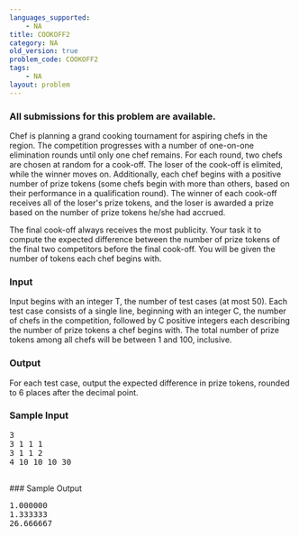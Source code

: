 ```yaml
---
languages_supported:
    - NA
title: COOKOFF2
category: NA
old_version: true
problem_code: COOKOFF2
tags:
    - NA
layout: problem
---
```

###  All submissions for this problem are available. 

Chef is planning a grand cooking tournament for aspiring chefs in the region. The competition progresses with a number of one-on-one elimination rounds until only one chef remains. For each round, two chefs are chosen at random for a cook-off. The loser of the cook-off is elimited, while the winner moves on. Additionally, each chef begins with a positive number of prize tokens (some chefs begin with more than others, based on their performance in a qualification round). The winner of each cook-off receives all of the loser's prize tokens, and the loser is awarded a prize based on the number of prize tokens he/she had accrued.

The final cook-off always receives the most publicity. Your task it to compute the expected difference between the number of prize tokens of the final two competitors before the final cook-off. You will be given the number of tokens each chef begins with.

### Input

Input begins with an integer T, the number of test cases (at most 50). Each test case consists of a single line, beginning with an integer C, the number of chefs in the competition, followed by C positive integers each describing the number of prize tokens a chef begins with. The total number of prize tokens among all chefs will be between 1 and 100, inclusive.

### Output

For each test case, output the expected difference in prize tokens, rounded to 6 places after the decimal point.

### Sample Input

<pre>3
3 1 1 1
3 1 1 2
4 10 10 10 30

</pre>### Sample Output
<pre>1.000000
1.333333
26.666667

</pre>